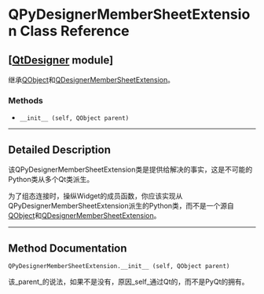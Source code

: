 # QPyDesignerMemberSheetExtension Class Reference

## [[QtDesigner](index.htm) module]

继承[QObject](qobject.html)和[QDesignerMemberSheetExtension](qdesignermembersheetextension.html)。

### Methods

*   `__init__ (self, QObject parent)`

* * *

## Detailed Description

该QPyDesignerMemberSheetExtension类是提供给解决的事实，这是不可能的Python类从多个Qt类派生。

为了组态连接时，操纵Widget的成员函数，你应该实现从QPyDesignerMemberSheetExtension派生的Python类，而不是一个源自[QObject](qobject.html)和[QDesignerMemberSheetExtension](qdesignermembersheetextension.html)。

* * *

## Method Documentation

```
QPyDesignerMemberSheetExtension.__init__ (self, QObject parent)
```

该_parent_的说法，如果不是没有，原因_self_通过Qt的，而不是PyQt的拥有。